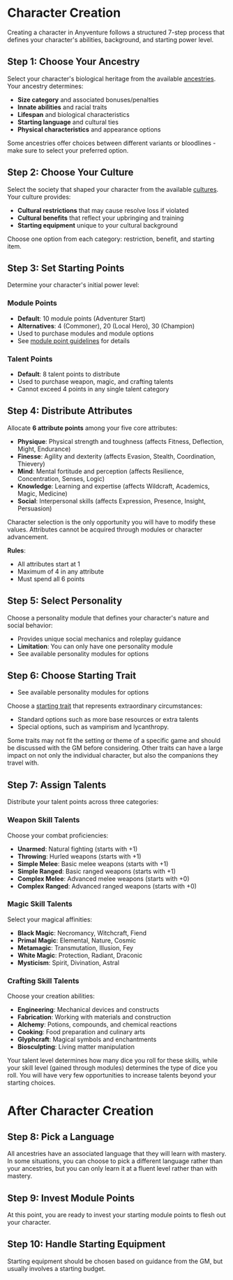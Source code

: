 # Character Creation

Creating a character in Anyventure follows a structured 7-step process that defines your character's abilities, background, and starting power level.

## Step 1: Choose Your Ancestry

Select your character's biological heritage from the available [ancestries](/wiki/races). Your ancestry determines:
- **Size category** and associated bonuses/penalties
- **Innate abilities** and racial traits
- **Lifespan** and biological characteristics
- **Starting language** and cultural ties
- **Physical characteristics** and appearance options

Some ancestries offer choices between different variants or bloodlines - make sure to select your preferred option.

<div class="triangle-line"></div>

## Step 2: Choose Your Culture

Select the society that shaped your character from the available [cultures](/wiki/cultures). Your culture provides:
- **Cultural restrictions** that may cause resolve loss if violated
- **Cultural benefits** that reflect your upbringing and training
- **Starting equipment** unique to your cultural background

Choose one option from each category: restriction, benefit, and starting item.

<div class="triangle-line"></div>

## Step 3: Set Starting Points

Determine your character's initial power level:

### Module Points
- **Default**: 10 module points (Adventurer Start)
- **Alternatives**: 4 (Commoner), 20 (Local Hero), 30 (Champion)
- Used to purchase modules and module options
- See [module point guidelines](/wiki/modules#module-points-guidelines) for details

### Talent Points
- **Default**: 8 talent points to distribute
- Used to purchase weapon, magic, and crafting talents
- Cannot exceed 4 points in any single talent category

<div class="triangle-line"></div>

## Step 4: Distribute Attributes

Allocate **6 attribute points** among your five core attributes:
- **Physique**: Physical strength and toughness (affects Fitness, Deflection, Might, Endurance)
- **Finesse**: Agility and dexterity (affects Evasion, Stealth, Coordination, Thievery)
- **Mind**: Mental fortitude and perception (affects Resilience, Concentration, Senses, Logic)
- **Knowledge**: Learning and expertise (affects Wildcraft, Academics, Magic, Medicine)
- **Social**: Interpersonal skills (affects Expression, Presence, Insight, Persuasion)

<div class="note-box">
Character selection is the only opportunity you will have to modify these values. Attributes cannot be acquired through modules or character advancement.
</div>

**Rules**:
- All attributes start at 1
- Maximum of 4 in any attribute
- Must spend all 6 points

<div class="triangle-line"></div>

## Step 5: Select Personality

Choose a personality module that defines your character's nature and social behavior:
- Provides unique social mechanics and roleplay guidance
- **Limitation**: You can only have one personality module
- See available personality modules for options

<div class="triangle-line"></div>

## Step 6: Choose Starting Trait
- See available personality modules for options

Choose a [starting trait](/wiki/starting-traits) that represents extraordinary circumstances:
- Standard options such as more base resources or extra talents
- Special options, such as vampirism and lycanthropy.

<div class="note-box">
Some traits may not fit the setting or theme of a specific game and should be discussed with the GM before considering. Other traits
can have a large impact on not only the individual character, but also the companions they travel with.
</div>

<div class="triangle-line"></div>

## Step 7: Assign Talents

Distribute your talent points across three categories:

### Weapon Skill Talents
Choose your combat proficiencies:
- **Unarmed**: Natural fighting (starts with +1)
- **Throwing**: Hurled weapons (starts with +1)
- **Simple Melee**: Basic melee weapons (starts with +1)
- **Simple Ranged**: Basic ranged weapons (starts with +1)
- **Complex Melee**: Advanced melee weapons (starts with +0)
- **Complex Ranged**: Advanced ranged weapons (starts with +0)

### Magic Skill Talents
Select your magical affinities:
- **Black Magic**: Necromancy, Witchcraft, Fiend
- **Primal Magic**: Elemental, Nature, Cosmic
- **Metamagic**: Transmutation, Illusion, Fey
- **White Magic**: Protection, Radiant, Draconic
- **Mysticism**: Spirit, Divination, Astral

### Crafting Skill Talents
Choose your creation abilities:
- **Engineering**: Mechanical devices and constructs
- **Fabrication**: Working with materials and construction
- **Alchemy**: Potions, compounds, and chemical reactions
- **Cooking**: Food preparation and culinary arts
- **Glyphcraft**: Magical symbols and enchantments
- **Biosculpting**: Living matter manipulation


<div class="note-box">
Your talent level determines how many dice you roll for these skills, while your skill level (gained through modules) determines the type of dice you roll. You will have very few opportunities to increase talents beyond your starting choices.
</div>


# After Character Creation

<div class="triangle-line"></div>

## Step 8: Pick a Language
All ancestries have an associated language that they will learn with mastery. In some situations, you can choose to pick a different language rather than your ancestries, but
you can only learn it at a fluent level rather than with mastery.

<div class="triangle-line"></div>

## Step 9: Invest Module Points
At this point, you are ready to invest your starting module points to flesh out your character.

<div class="triangle-line"></div>

## Step 10: Handle Starting Equipment
Starting equipment should be chosen based on guidance from the GM, but usually involves a starting budget.